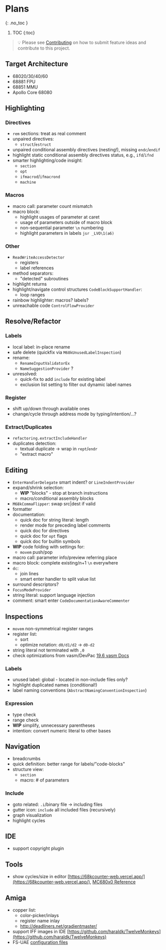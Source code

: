 # Plans
{: .no_toc }

1. TOC
{:toc}

> 💡 Please see [Contributing](https://github.com/YannCebron/m68kplugin/blob/main/CONTRIBUTING.md) on how to submit feature ideas and contribute to this project.

## Target Architecture

* 68020/30/40/60
* 68881 FPU
* 68851 MMU
* Apollo Core 68080

## Highlighting

### Directives

- `rem` sections: treat as real comment
- unpaired directives:
  - `struct`/`estruct`
- unpaired conditional assembly directives (nesting!), missing `endc`/`endif`
- highlight static conditional assembly directives status, e.g., `ifd`/`ifnd`
- smarter highlighting/code insight:
  - `section`
  - `opt`
  - `ifmacrod`/`ifmacrond`
  - `machine`

### Macros

- macro call: parameter count mismatch
- macro block:
  - highlight usages of parameter at caret
  - usage of parameters outside of macro block
  - non-sequential parameter `\n` numbering
  - highlight parameters in labels `jsr _LVO\1(a6)`

### Other

- `ReadWriteAccessDetector`
  - registers
  - label references
- method separators:
  - "detected" subroutines
- highlight returns
- highlight/navigate control structures `CodeBlockSupportHandler`:
  - loop ranges
- rainbow highlighter: macros? labels?
- unreachable code `ControlFlowProvider`

## Resolve/Refactor

### Labels

- local label: in-place rename
- safe delete (quickfix via `M68kUnusedLabelInspection`)
- rename:
  - `RenameInputValidatorEx`
  - `NameSuggestionProvider` ?
- unresolved:
  - quick-fix to add `include` for existing label
  - exclusion list setting to filter out dynamic label names

### Register

- shift up/down through available ones
- change/cycle through address mode by typing/intention/...?

### Extract/Duplicates

- `refactoring.extractIncludeHandler`
- duplicates detection:
  - textual duplicate -> wrap in `rept`/`endr`
  - "extract macro"

## Editing

- `EnterHandlerDelegate` smart indent? or `LineIndentProvider`
- expand/shrink selection:
  - **WIP** "blocks" - stop at branch instructions
  - macro/conditional assembly blocks
- `M68kCommaFlipper`: swap src\|dest if valid
- formatter
- documentation:
  - quick doc for string literal: length
  - render mode for preceding label comments
  - quick doc for directives
  - quick doc for `opt` flags
  - quick doc for builtin symbols
- **WIP** code folding with settings for:
  - `movem` push/pop
- macro call: parameter info/preview referring place
- macro block: complete existing/n+1 `\n` everywhere
- `dc`:
  - join lines
  - smart enter handler to split value list
- surround descriptors?
- `FocusModeProvider`
- string literal: support language injection
- comment: smart enter `CodeDocumentationAwareCommenter`

## Inspections

- `movem` non-symmetrical register ranges
- register list:
  - sort
  - optimize notation: `d0/d1/d2` &rarr; `d0-d2`
- string literal not terminated with `,0`
- check optimizations from vasm/DevPac [19.6 vasm Docs](http://sun.hasenbraten.de/vasm/release/vasm_19.html)

### Labels

- unused label: global - located in non-include files only?
- highlight duplicated names (conditional!)
- label naming conventions (`AbstractNamingConventionInspection`)

### Expression

- type check
- range check
- **WIP** simplify, unnecessary parentheses
- intention: convert numeric literal to other bases

## Navigation

- breadcrumbs
- quick definition: better range for labels/"code-blocks"
- structure view:
  - `section`
  - macro: # of parameters

### Include

- goto related: `.i`/binary file -> including files
- gutter icon: `include` all included files (recursively)
- graph visualization
- highlight cycles

## IDE

- support copyright plugin

## Tools

- show cycles/size in editor [https://68kcounter-web.vercel.app/](https://68kcounter-web.vercel.app/), [MC680x0 Reference](http://oldwww.nvg.ntnu.no/amiga/MC680x0_Sections/index.HTML)

## Amiga

- copper list:
  - color-picker/inlays
  - register name inlay
  - http://deadliners.net/gradientmaster/
- support IFF images in IDE [https://github.com/haraldk/TwelveMonkeys](https://github.com/haraldk/TwelveMonkeys)
- FS-UAE [configuration files](https://fs-uae.net/configuration-files)                         
